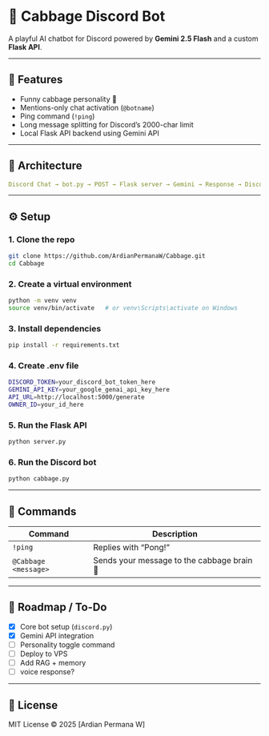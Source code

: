 # 🥬 Cabbage Discord Bot

A playful AI chatbot for Discord powered by **Gemini 2.5 Flash** and a custom **Flask API**.

---

## 🚀 Features

- Funny cabbage personality 🌿  
- Mentions-only chat activation (`@botname`)  
- Ping command (`!ping`)  
- Long message splitting for Discord’s 2000-char limit  
- Local Flask API backend using Gemini API  

---

## 🧠 Architecture
```yaml
Discord Chat → bot.py → POST → Flask server → Gemini → Response → Discord
```

---

## ⚙️ Setup

### 1. Clone the repo
```bash
git clone https://github.com/ArdianPermanaW/Cabbage.git
cd Cabbage
```

### 2. Create a virtual environment
```bash
python -m venv venv
source venv/bin/activate   # or venv\Scripts\activate on Windows
```

### 3. Install dependencies
```bash
pip install -r requirements.txt
```

### 4. Create .env file
```bash 
DISCORD_TOKEN=your_discord_bot_token_here
GEMINI_API_KEY=your_google_genai_api_key_here
API_URL=http://localhost:5000/generate
OWNER_ID=your_id_here
```

### 5. Run the Flask API
```bash
python server.py
```

### 6. Run the Discord bot
```bash
python cabbage.py
```

---

## 🧩 Commands

| Command | Description |
|----------|--------------|
| `!ping` | Replies with “Pong!” |
| `@Cabbage <message>` | Sends your message to the cabbage brain 🥬 |

---

## 🧩 Roadmap / To-Do

- [x] Core bot setup (`discord.py`)
- [x] Gemini API integration
- [ ] Personality toggle command
- [ ] Deploy to VPS
- [ ] Add RAG + memory 
- [ ] voice response?

---

## 📜 License

MIT License © 2025 [Ardian Permana W]

